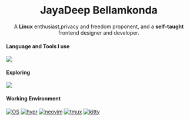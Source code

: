 <h1 align="center">JayaDeep Bellamkonda</h1>
<p align="center">
    A <strong>Linux</strong> enthusiast,privacy and freedom proponent, and a <strong>self-taught</strong> frontend designer and developer.
</p>

<h4>Language and Tools I use</h4>
<img
    src="https://skillicons.dev/icons?i=arch,linux,neovim,vim,c,cpp,python,lua,java,git,github,bash,html,css,javascript,md&perline=8" />

<h4>Exploring</h4>
<img src="https://skillicons.dev/icons?i=rust" />

<h4>Working Environment</h4>

[![OS](https://img.shields.io/badge/Arch_Linux-3e68d7?style=for-the-badge&logo=arch%20linux&logoColor=c0caf5&labelColor=3b4261)](https://github.com/JayaDeep11/dotfiles)
[![hypr](https://img.shields.io/badge/Arch_Linux-3e68d7?style=for-the-badge&logo=arch%20linux&logoColor=c0caf5&labelColor=3b4261)](https://github.com/JayaDeep11/dotfiles)
[![neovim](https://img.shields.io/badge/NeoVim-3e68d7?style=for-the-badge&logo=neovim&logoColor=c0caf5&labelColor=3b4261)](https://github.com/JayaDeep11/dotfiles/tree/main/nvim)
[![tmux](https://img.shields.io/badge/Tmux-3e68d7?style=for-the-badge&logo=tmux&logoColor=c0caf5&labelColor=3b4261)](https://github.com/JayaDeep11/dotfiles/tree/main/tmux)
[![kitty](https://img.shields.io/badge/Alacritty-3e68d7?style=for-the-badge&logo=alacritty&logoColor=c0caf5&labelColor=3b4261)](https://github.com/JayaDeep11/dotfiles/tree/main/kitty)
